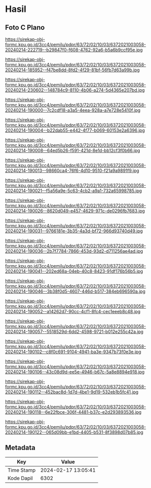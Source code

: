 # Hasil

## Foto C Plano

https://sirekap-obj-formc.kpu.go.id/3cc4/pemilu/pdpr/63/72/02/10/03/6372021003058-20240214-222719--b29847f0-f608-4762-92a6-b5a6b9ccf95e.jpg

https://sirekap-obj-formc.kpu.go.id/3cc4/pemilu/pdpr/63/72/02/10/03/6372021003058-20240214-185952--f47be8dd-8fd2-4f29-81bf-56fb7d63a99b.jpg

https://sirekap-obj-formc.kpu.go.id/3cc4/pemilu/pdpr/63/72/02/10/03/6372021003058-20240214-230602--148784c9-8110-4b06-a274-5d4365e207bd.jpg

https://sirekap-obj-formc.kpu.go.id/3cc4/pemilu/pdpr/63/72/02/10/03/6372021003058-20240214-190000--7c2cdf18-a3a5-4eea-928a-a7e728e5410f.jpg

https://sirekap-obj-formc.kpu.go.id/3cc4/pemilu/pdpr/63/72/02/10/03/6372021003058-20240214-190004--b22dab55-e442-4f77-b069-60153e2a6396.jpg

https://sirekap-obj-formc.kpu.go.id/3cc4/pemilu/pdpr/63/72/02/10/03/6372021003058-20240214-190008--64ed5b26-f591-421d-8e1d-bb12cf3f0b66.jpg

https://sirekap-obj-formc.kpu.go.id/3cc4/pemilu/pdpr/63/72/02/10/03/6372021003058-20240214-190013--98660ca4-76f6-4d10-9510-f21a9a9891f9.jpg

https://sirekap-obj-formc.kpu.go.id/3cc4/pemilu/pdpr/63/72/02/10/03/6372021003058-20240214-190021--f5a56a9e-5c63-4cb2-a9a1-732a65998785.jpg

https://sirekap-obj-formc.kpu.go.id/3cc4/pemilu/pdpr/63/72/02/10/03/6372021003058-20240214-190026--8620d049-e457-4629-971c-de0296fb7683.jpg

https://sirekap-obj-formc.kpu.go.id/3cc4/pemilu/pdpr/63/72/02/10/03/6372021003058-20240214-190031--9766181e-3b35-4a3d-bf72-966d93740d49.jpg

https://sirekap-obj-formc.kpu.go.id/3cc4/pemilu/pdpr/63/72/02/10/03/6372021003058-20240214-190036--2b7f7784-7866-453d-93d2-d711256ae4ad.jpg

https://sirekap-obj-formc.kpu.go.id/3cc4/pemilu/pdpr/63/72/02/10/03/6372021003058-20240214-190041--202ed68a-04eb-40c8-8423-91df176b56b5.jpg

https://sirekap-obj-formc.kpu.go.id/3cc4/pemilu/pdpr/63/72/02/10/03/6372021003058-20240214-190046--3b38f0d5-4607-446d-b517-384eb696590a.jpg

https://sirekap-obj-formc.kpu.go.id/3cc4/pemilu/pdpr/63/72/02/10/03/6372021003058-20240214-190052--a14262d7-90cc-4cf1-8fc4-cec1eeeb8c48.jpg

https://sirekap-obj-formc.kpu.go.id/3cc4/pemilu/pdpr/63/72/02/10/03/6372021003058-20240214-190057--5518529d-6dd2-4598-9721-b012e255c42a.jpg

https://sirekap-obj-formc.kpu.go.id/3cc4/pemilu/pdpr/63/72/02/10/03/6372021003058-20240214-190102--c8f0c691-9104-4941-ba3e-9347b73f0e3e.jpg

https://sirekap-obj-formc.kpu.go.id/3cc4/pemilu/pdpr/63/72/02/10/03/6372021003058-20240214-190106--43c08d9d-ee5e-4946-b67c-5a8e8894e918.jpg

https://sirekap-obj-formc.kpu.go.id/3cc4/pemilu/pdpr/63/72/02/10/03/6372021003058-20240214-190112--452bac8d-1d7d-4be1-9d19-532eb1b5fc41.jpg

https://sirekap-obj-formc.kpu.go.id/3cc4/pemilu/pdpr/63/72/02/10/03/6372021003058-20240214-190118--6e22fbce-306f-4481-b37c-e2d293893536.jpg

https://sirekap-obj-formc.kpu.go.id/3cc4/pemilu/pdpr/63/72/02/10/03/6372021003058-20240214-190122--065d09bb-e1bd-4405-b531-8f3898d07b85.jpg


## Metadata

| Key        | Value               |
| ---------- | ------------------- |
| Time Stamp | 2024-02-17 13:05:41 |
| Kode Dapil | 6302                |



